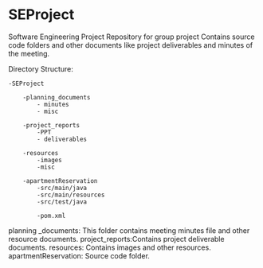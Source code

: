 # SEProject
Software Engineering Project
Repository for group project
Contains source code folders and other documents like project deliverables and minutes of the meeting.

Directory Structure:

	-SEProject
	
		-planning_documents
			- minutes
			- misc

		-project_reports
			-PPT
			- deliverables

		-resources
			-images
			-misc
			
		-apartmentReservation
			-src/main/java
			-src/main/resources
			-src/test/java

			-pom.xml


planning _documents: This folder contains meeting minutes file and other resource documents.
project_reports:Contains project deliverable documents.
resources: Contains images and other resources.
apartmentReservation: Source code folder.


		
		